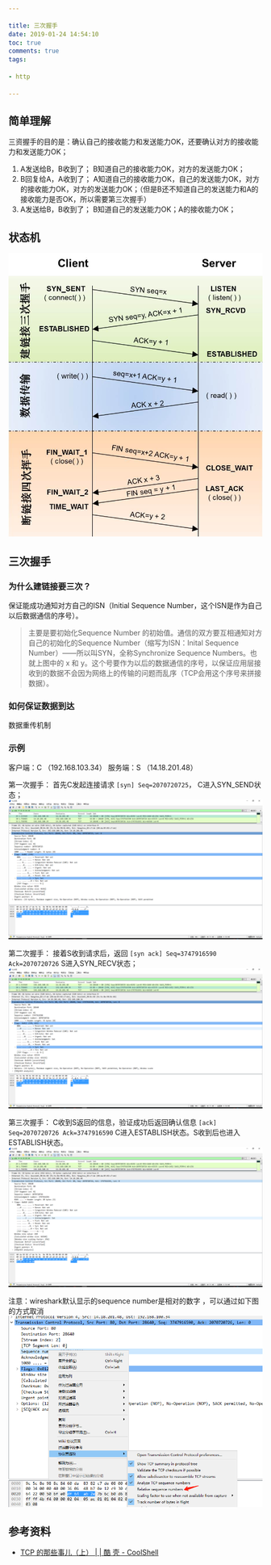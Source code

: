 ```yaml
---

title: 三次握手
date: 2019-01-24 14:54:10
toc: true
comments: true
tags:

- http

---
```


## 简单理解

三资握手的目的是：确认自己的接收能力和发送能力OK，还要确认对方的接收能力和发送能力OK；

1. A发送给B，B收到了； B知道自己的接收能力OK，对方的发送能力OK；
2. B回复给A，A收到了； A知道自己的接收能力OK，自己的发送能力OK，对方的接收能力OK，对方的发送能力OK；（但是B还不知道自己的发送能力和A的接收能力是否OK，所以需要第三次握手）
3. A发送给B，B收到了； B知道自己的发送能力OK；A的接收能力OK；

## 状态机

![](https://github.com/lyloou/img/raw/develop/z/20190124151245.jpg)

## 三次握手

### 为什么建链接要三次？

保证能成功通知对方自己的ISN（Initial Sequence Number，这个ISN是作为自己以后数据通信的序号）。

> 主要是要初始化Sequence Number 的初始值。通信的双方要互相通知对方自己的初始化的Sequence Number（缩写为ISN：Inital Sequence Number）——所以叫SYN，全称Synchronize Sequence Numbers。也就上图中的 x 和 y。这个号要作为以后的数据通信的序号，以保证应用层接收到的数据不会因为网络上的传输的问题而乱序（TCP会用这个序号来拼接数据）。

### 如何保证数据到达

数据重传机制

### 示例

客户端：C （192.168.103.34）
服务端：S （14.18.201.48）

第一次握手：
首先C发起连接请求 `[syn] Seq=2070720725`，
C进入SYN_SEND状态；
![](https://github.com/lyloou/img/raw/develop/z/20190124145542.png) 

第二次握手：
接着S收到请求后，返回 `[syn ack] Seq=3747916590 Ack=2070720726`
S进入SYN_RECV状态；
![](https://github.com/lyloou/img/raw/develop/z/20190124145609.png)

第三次握手：
C收到S返回的信息，验证成功后返回确认信息 `[ack] Seq=2070720726 Ack=3747916590`
C进入ESTABLISH状态。S收到后也进入ESTABLISH状态。
![](https://github.com/lyloou/img/raw/develop/z/20190124145626.png)

注意：wireshark默认显示的sequence number是相对的数字 ，可以通过如下图的方式取消
![](https://github.com/lyloou/img/raw/develop/z/20190124145823.png)

## 参考资料

- [TCP 的那些事儿（上） | | 酷 壳 - CoolShell](https://coolshell.cn/articles/11564.html)
